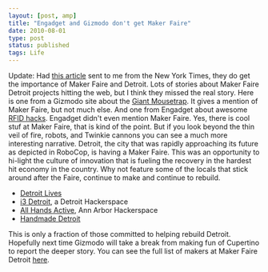 ```yaml
---
layout: [post, amp]
title: "Engadget and Gizmodo don't get Maker Faire"
date: 2010-08-01
type: post
status: published
tags: Life
---
```



Update: Had [this article](http://www.nytimes.com/2010/08/04/arts/design/04maker.html) sent to me from the New York Times, they do get the importance of Maker Faire and Detroit. Lots of stories about Maker Faire Detroit projects hitting the web, but I think they missed the real story. Here is one from a Gizmodo site about the [Giant Mousetrap](http://jalopnik.com/5601709/life+size-rube-goldberg-device-smashes-cars-with-two+ton-safe). It gives a mention of Maker Faire, but not much else. And one from Engadget about awesome [RFID hacks](http://www.engadget.com/2010/07/31/send-google-earth-for-a-spin-with-this-rfid-steampunk-globe-vid/). Engadget didn't even mention Maker Faire. Yes, there is cool stuf at Maker Faire, that is kind of the point. But if you look beyond the thin veil of fire, robots, and Twinkie cannons you can see a much more interesting narrative. Detroit, the city that was rapidly approaching its future as depicted in RoboCop, is having a Maker Faire. This was an opportunity to hi-light the culture of innovation that is fueling the recovery in the hardest hit economy in the country. Why not feature some of the locals that stick around after the Faire, continue to make and continue to rebuild.

* [Detroit Lives](http://www.detroitlives.org/)
* [i3 Detroit](http://www.i3detroit.com/), a Detroit Hackerspace
* [All Hands Active](http://allhandsactive.com/), Ann Arbor Hackerspace
* [Handmade Detroit](http://handmadedetroit.com/)

This is only a fraction of those committed to helping rebuild Detroit. Hopefully next time Gizmodo will take a break from making fun of Cupertino to report the deeper story. You can see the full list of makers at Maker Faire Detroit [here](http://makerfaire.com/detroit/2010/makers/).
